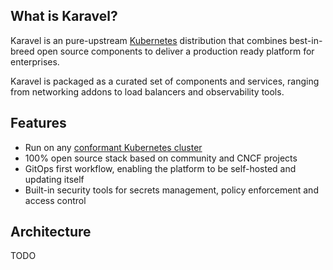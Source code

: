 ## What is Karavel?
Karavel is an pure-upstream [Kubernetes] distribution
that combines best-in-breed open source components to deliver
a production ready platform for enterprises.

Karavel is packaged as a curated set of components and services, ranging from networking addons
to load balancers and observability tools.

## Features

- Run on any [conformant Kubernetes cluster]
- 100% open source stack based on community and CNCF projects
- GitOps first workflow, enabling the platform to be self-hosted and updating itself
- Built-in security tools for secrets management, policy enforcement and access control

## Architecture

TODO

[Kubernetes]: https://kubernetes.io
[conformant Kubernetes cluster]: https://www.cncf.io/certification/software-conformance/
